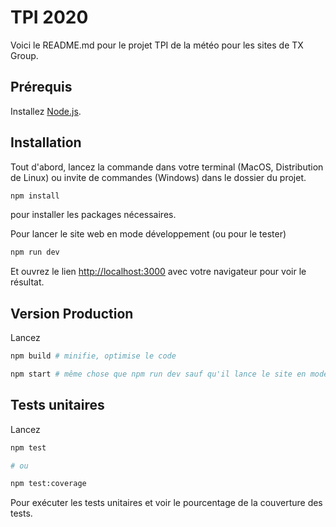# TPI 2020

Voici le README.md pour le projet TPI de la météo pour les sites de TX Group.

## Prérequis

Installez [Node.js](https://nodejs.org/).

## Installation

Tout d'abord, lancez la commande dans votre terminal (MacOS, Distribution de Linux) ou invite de commandes (Windows) dans le dossier du projet.

```bash
npm install
```

pour installer les packages nécessaires.

Pour lancer le site web en mode développement (ou pour le tester)

```bash
npm run dev
```

Et ouvrez le lien [http://localhost:3000](http://localhost:3000) avec votre navigateur pour voir le résultat.

## Version Production

Lancez

```bash
npm build # minifie, optimise le code

npm start # même chose que npm run dev sauf qu'il lance le site en mode production
```

## Tests unitaires

Lancez

```bash
npm test

# ou

npm test:coverage
```

Pour exécuter les tests unitaires et voir le pourcentage de la couverture des tests.
